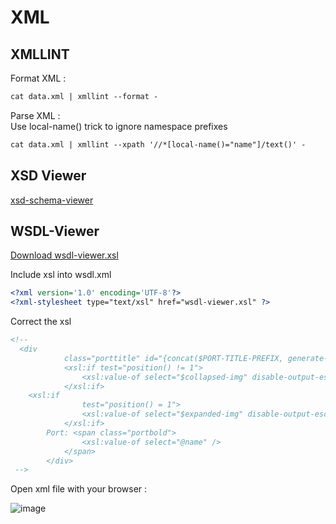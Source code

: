 # XML

## XMLLINT

Format XML :  
```xml
cat data.xml | xmllint --format -
```
Parse XML :  
Use local-name() trick to ignore namespace prefixes
```xml
cat data.xml | xmllint --xpath '//*[local-name()="name"]/text()' -
```
## XSD Viewer

[xsd-schema-viewer](https://gist.github.com/jakebrinkmann/fc80f2d10212db23515dff1252ec973d)  

## WSDL-Viewer

[Download wsdl-viewer.xsl](https://github.com/qvantel/wsdl-viewer/blob/master/wsdl-viewer.xsl)

Include xsl into wsdl.xml  

```xml
<?xml version='1.0' encoding='UTF-8'?>
<?xml-stylesheet type="text/xsl" href="wsdl-viewer.xsl" ?>
```
Correct the xsl 
```xml
<!--
  <div
			class="porttitle" id="{concat($PORT-TITLE-PREFIX, generate-id($port-type))}">
			<xsl:if test="position() != 1">
				<xsl:value-of select="$collapsed-img" disable-output-escaping="yes" />
			</xsl:if>
    <xsl:if
				test="position() = 1">
				<xsl:value-of select="$expanded-img" disable-output-escaping="yes" />
			</xsl:if>
		Port: <span class="portbold">
				<xsl:value-of select="@name" />
			</span>
		</div>
 -->
```
Open xml file with your browser :  

![image](https://github.com/user-attachments/assets/4704945d-eaa4-4d4d-9dc1-ac35082b1183)

